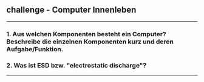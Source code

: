 
## challenge - Computer Innenleben

---

### 1. Aus welchen Komponenten besteht ein Computer? Beschreibe die einzelnen Komponenten kurz und deren Aufgabe/Funktion.
### 2. Was ist ESD bzw. "electrostatic discharge"?

---
